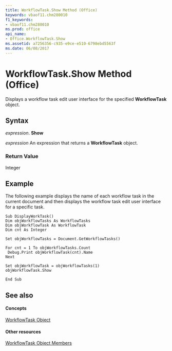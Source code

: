 ```yaml
---
title: WorkflowTask.Show Method (Office)
keywords: vbaof11.chm280010
f1_keywords:
- vbaof11.chm280010
ms.prod: office
api_name:
- Office.WorkflowTask.Show
ms.assetid: a7256356-c935-e9ce-e510-6798ebd5563f
ms.date: 06/08/2017
---
```



# WorkflowTask.Show Method (Office)

Displays a workflow task edit user interface for the specified **WorkflowTask** object.


## Syntax

 _expression_. **Show**

 _expression_ An expression that returns a **WorkflowTask** object.


### Return Value

Integer


## Example

The following example displays the name of each workflow task in the current document and then displays the workflow task edit user interface for a specific task.


```
Sub DisplayWorkTask() 
Dim objWorkflowTasks As WorkflowTasks 
Dim objWorkflowTask As WorkflowTask 
Dim cnt As Integer 
 
Set objWorkflowTasks = Document.GetWorkflowTasks() 
 
For cnt = 1 To objWorkflowTasks.Count 
 Debug.Print objWorkflowTask(cnt).Name 
Next 
 
Set objWorkflowTask = objWorkflowTasks(1) 
objWorkflowTask.Show 
 
End Sub 

```


## See also


#### Concepts


[WorkflowTask Object](workflowtask-object-office.md)
#### Other resources


[WorkflowTask Object Members](workflowtask-members-office.md)

